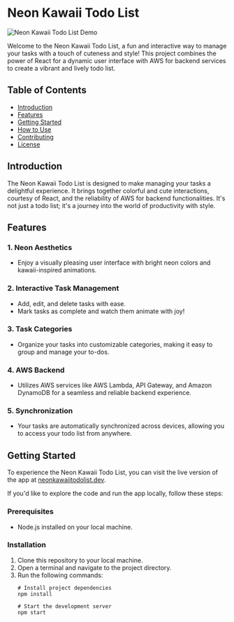 # Neon Kawaii Todo List

![Neon Kawaii Todo List Demo](demo.gif)

Welcome to the Neon Kawaii Todo List, a fun and interactive way to manage your tasks with a touch of cuteness and style! This project combines the power of React for a dynamic user interface with AWS for backend services to create a vibrant and lively todo list.

## Table of Contents
- [Introduction](#introduction)
- [Features](#features)
- [Getting Started](#getting-started)
- [How to Use](#how-to-use)
- [Contributing](#contributing)
- [License](#license)

## Introduction

The Neon Kawaii Todo List is designed to make managing your tasks a delightful experience. It brings together colorful and cute interactions, courtesy of React, and the reliability of AWS for backend functionalities. It's not just a todo list; it's a journey into the world of productivity with style.

## Features

### 1. Neon Aesthetics
- Enjoy a visually pleasing user interface with bright neon colors and kawaii-inspired animations.

### 2. Interactive Task Management
- Add, edit, and delete tasks with ease.
- Mark tasks as complete and watch them animate with joy!

### 3. Task Categories
- Organize your tasks into customizable categories, making it easy to group and manage your to-dos.

### 4. AWS Backend
- Utilizes AWS services like AWS Lambda, API Gateway, and Amazon DynamoDB for a seamless and reliable backend experience.

### 5. Synchronization
- Your tasks are automatically synchronized across devices, allowing you to access your todo list from anywhere.

## Getting Started

To experience the Neon Kawaii Todo List, you can visit the live version of the app at [neonkawaiitodolist.dev](https://www.neonkawaiitodolist.dev).

If you'd like to explore the code and run the app locally, follow these steps:

### Prerequisites
- Node.js installed on your local machine.

### Installation
1. Clone this repository to your local machine.
2. Open a terminal and navigate to the project directory.
3. Run the following commands:
   ```shell
   # Install project dependencies
   npm install

   # Start the development server
   npm start
